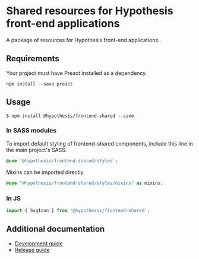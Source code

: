 # Shared resources for Hypothesis front-end applications

A package of resources for Hypothesis front-end applications.

## Requirements

Your project must have Preact installed as a dependency.

`npm install --save preact`

## Usage

```
$ npm install @hypothesis/frontend-shared --save
```

### In SASS modules

To import default styling of frontend-shared components, include this line in the main project's SASS.

```scss
@use '@hypothesis/frontend-shared/styles';
```

Mixins can be imported directly

```scss
@use "@hypothesis/frontend-shared/styles/mixins" as mixins;
```

### In JS

```js
import { SvgIcon } from '@hypothesis/frontend-shared';
```

## Additional documentation

- [Development guide](docs/developing.md)
- [Release guide](docs/releases.md)
